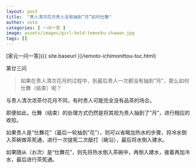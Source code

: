```yaml
---
layout: post
title:  "贵人清次花月贵人没有抽到“月”如何仕舞"
author: soto
categories: [ 一问一答 ]
image: assets/images/girl-hold-temonku-chawan.jpg
tags: []
---
```


[家元一问一答]({{ site.baseurl }}/iemoto-ichimonittou-toc.html)

第廿三问

> 如果在贵人清次花月的过程中，到最后贵人一次都没有抽到“月”，那么如何仕舞（结束）呢？

与贵人清次浓茶付花月不同，有时贵人可能完全没有品茶的场合。

即便如此，仕舞（结束）的处理方式仍然是将其视为贵人抽到了“月”，进行相应的收拾。

如果贵人是“仕舞花”（最后一轮抽到“花”），则可以省略加热水的步骤，将冷水倒入茶碗做茶筅通，进行一次提筅二次敲打（碗沿），最后将水倒入建水。

如果随从（お次）是“仕舞花”，则先将热水倒入茶碗中，再倒入建水，接着再加冷水，最后进行茶筅通。

